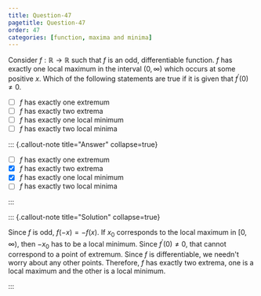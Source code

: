 ```yaml
---
title: Question-47
pagetitle: Question-47
order: 47
categories: [function, maxima and minima]
---
```


Consider $\displaystyle f:\mathbb{R}\rightarrow \mathbb{R}$ such that $\displaystyle f$ is an odd, differentiable function. $\displaystyle f$ has exactly one local maximum in the interval $\displaystyle ( 0,\infty )$ which occurs at some positive $\displaystyle x$. Which of the following statements are true if it is given that $\displaystyle f^{\prime }( 0) \neq 0$.

- [ ] $\displaystyle f$ has exactly one extremum
- [ ] $\displaystyle f$ has exactly two extrema
- [ ] $\displaystyle f$ has exactly one local minimum
- [ ] $\displaystyle f$ has exactly two local minima

::: {.callout-note title="Answer" collapse=true}

- [ ] $\displaystyle f$ has exactly one extremum
- [x] $\displaystyle f$ has exactly two extrema
- [x] $\displaystyle f$ has exactly one local minimum
- [ ] $\displaystyle f$ has exactly two local minima

:::

::: {.callout-note title="Solution" collapse=true}

Since $\displaystyle f$ is odd, $\displaystyle f( -x) =-f( x)$. If $\displaystyle x_{0}$ corresponds to the local maximum in $\displaystyle [ 0,\infty )$, then $\displaystyle -x_{0}$ has to be a local minimum. Since $\displaystyle f^{\prime }( 0) \neq 0$, that cannot correspond to a point of extremum. Since $\displaystyle f$ is differentiable, we needn't worry about any other points. Therefore, $\displaystyle f$ has exactly two extrema, one is a local maximum and the other is a local minimum.

:::

